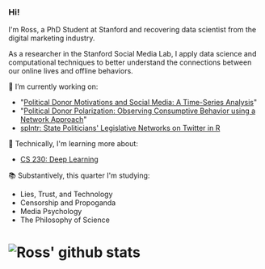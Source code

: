 ### Hi!

I'm Ross, a PhD Student at Stanford and recovering data scientist from the digital marketing industry. 

As a researcher in the Stanford Social Media Lab, I apply data science and computational techniques to better understand the connections between our online lives and offline behaviors. 

🔭 I’m currently working on:
- "[Political Donor Motivations and Social Media: A Time-Series Analysis](https://github.com/rossdahlke/political_donor_motivations)"
- "[Political Donor Polarization: Observing Consumptive Behavior using a Network Approach](https://github.com/rossdahlke/donor_polarization)"
- [splntr: State Politicians' Legislative Networks on Twitter in R](https://github.com/rossdahlke/splntr)

🌱 Technically, I'm learning more about:
- [CS 230: Deep Learning](https://cs230.stanford.edu/)

📚 Substantively, this quarter I'm studying:
- Lies, Trust, and Technology
- Censorship and Propoganda
- Media Psychology
- The Philosophy of Science

# ![Ross' github stats](https://github-readme-stats.vercel.app/api?username=rossdahlke&count_private=true)
